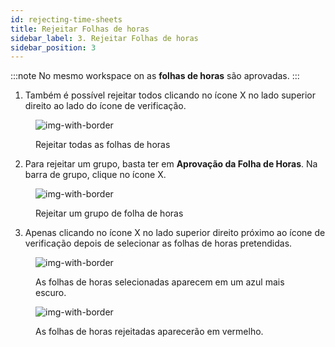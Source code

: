 ```yaml
---
id: rejecting-time-sheets
title: Rejeitar Folhas de horas
sidebar_label: 3. Rejeitar Folhas de horas
sidebar_position: 3
---
```


:::note
No mesmo workspace on as **folhas de horas** são aprovadas.
:::

1. Também é possível rejeitar todos clicando no ícone X no lado superior direito ao lado do ícone de verificação.

<figure>

![img-with-border](/img/responses/timesheets_reject_all_response.png)

<figcaption>Rejeitar todas as folhas de horas</figcaption>
</figure>

2. Para rejeitar um grupo, basta ter em **Aprovação da Folha de Horas**. Na barra de grupo, clique no ícone X.

<figure>

![img-with-border](/img/responses/timesheets_reject_group_response.png)

<figcaption>Rejeitar um grupo de folha de horas</figcaption>
</figure>

3. Apenas clicando no ícone X no lado superior direito próximo ao ícone de verificação depois de selecionar as folhas de horas pretendidas.

<figure>

![img-with-border](/img/responses/timesheets_reject_selected_response.png)

<figcaption>As folhas de horas selecionadas aparecem em um azul mais escuro.</figcaption>
</figure>

<figure>

![img-with-border](/img/responses/timesheets_rejected_response.png)

<figcaption>As folhas de horas rejeitadas aparecerão em vermelho.</figcaption>
</figure>

